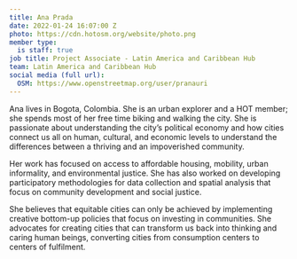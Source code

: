 ```yaml
---
title: Ana Prada
date: 2022-01-24 16:07:00 Z
photo: https://cdn.hotosm.org/website/photo.png
member type:
  is staff: true
job title: Project Associate - Latin America and Caribbean Hub
team: Latin America and Caribbean Hub
social media (full url):
  OSM: https://www.openstreetmap.org/user/pranauri
---
```


Ana lives in Bogota, Colombia. She is an urban explorer and a HOT member; she spends most of her free time biking and walking the city. She is passionate about understanding the city’s political economy and how cities connect us all on human, cultural, and economic levels to understand the differences between a thriving and an impoverished community.

Her work has focused on access to affordable housing, mobility, urban informality, and environmental justice. She has also worked on developing participatory methodologies for data collection and spatial analysis that focus on community development and social justice.

She believes that equitable cities can only be achieved by implementing creative bottom-up policies that focus on investing in communities. She advocates for creating cities that can transform us back into thinking and caring human beings, converting cities from consumption centers to centers of fulfilment.